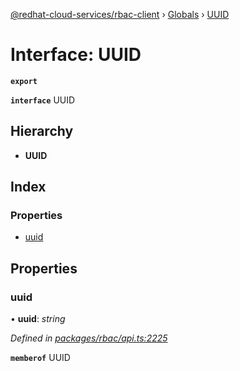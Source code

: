 [@redhat-cloud-services/rbac-client](../README.md) › [Globals](../globals.md) › [UUID](uuid.md)

# Interface: UUID

**`export`** 

**`interface`** UUID

## Hierarchy

* **UUID**

## Index

### Properties

* [uuid](uuid.md#uuid)

## Properties

###  uuid

• **uuid**: *string*

*Defined in [packages/rbac/api.ts:2225](https://github.com/RedHatInsights/javascript-clients/blob/master/packages/rbac/api.ts#L2225)*

**`memberof`** UUID
